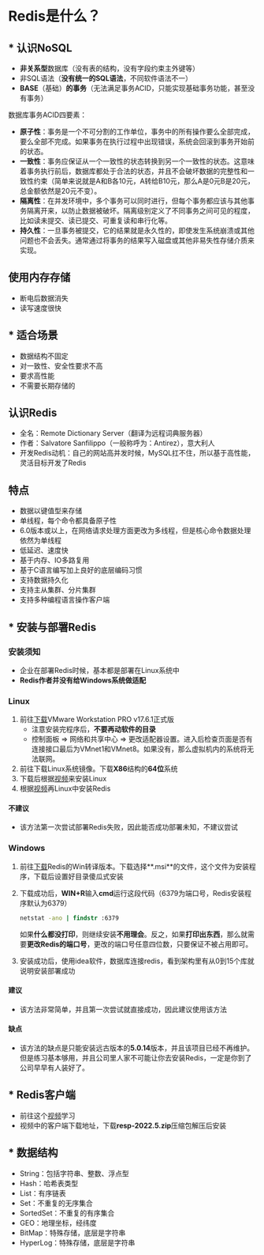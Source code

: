 # Redis是什么？

## * 认识NoSQL
- **非关系型**数据库（没有表的结构，没有字段约束主外键等）
- 非SQL语法（**没有统一的SQL语法**，不同软件语法不一）
- **BASE**（基础）**的事务**（无法满足事务ACID，只能实现基础事务功能，甚至没有事务）

数据库事务ACID四要素：
- **原子性**：事务是一个不可分割的工作单位，事务中的所有操作要么全部完成，要么全部不完成。如果事务在执行过程中出现错误，系统会回滚到事务开始前的状态。
- **一致性**：事务应保证从一个一致性的状态转换到另一个一致性的状态。这意味着事务执行前后，数据库都处于合法的状态，并且不会破坏数据的完整性和一致性约束（简单来说就是A和B各10元，A转给B10元，那么A是0元B是20元，总金额依然是20元不变）。
- **隔离性**：在并发环境中，多个事务可以同时进行，但每个事务都应该与其他事务隔离开来，以防止数据被破坏。隔离级别定义了不同事务之间可见的程度，比如读未提交、读已提交、可重复读和串行化等。
- **持久性**：一旦事务被提交，它的结果就是永久性的，即使发生系统崩溃或其他问题也不会丢失。通常通过将事务的结果写入磁盘或其他非易失性存储介质来实现。

## 使用内存存储
- 断电后数据消失
- 读写速度很快

## * 适合场景
- 数据结构不固定
- 对一致性、安全性要求不高
- 要求高性能
- 不需要长期存储的

## 认识Redis
- 全名：Remote Dictionary Server（翻译为远程词典服务器）
- 作者：Salvatore Sanfilippo（一般称呼为：Antirez），意大利人
- 开发Redis动机：自己的网站高并发时候，MySQL扛不住，所以基于高性能，灵活目标开发了Redis

## 特点
- 数据以键值型来存储
- 单线程，每个命令都具备原子性
- 6.0版本或以上，在网络请求处理方面更改为多线程，但是核心命令数据处理依然为单线程
- 低延迟、速度快
- 基于内存、IO多路复用
- 基于C语言编写加上良好的底层编码习惯
- 支持数据持久化
- 支持主从集群、分片集群
- 支持多种编程语言操作客户端

## * 安装与部署Redis
### 安装须知
- 企业在部署Redis时候，基本都是部署在Linux系统中
- **Redis作者并没有给Windows系统做适配**

### Linux
1. 前往[下载](https://www.puresys.net/637.html)VMware Workstation PRO v17.6.1正式版
   - 注意安装完程序后，**不要再动软件的目录**
   - 控制面板 => 网络和共享中心 => 更改适配器设置。进入后检查页面是否有连接接口最后为VMnet1和VMnet8。如果没有，那么虚拟机内的系统将无法联网。
2. 前往下载Linux系统镜像。下载**X86**结构的**64位**系统
3. 下载后根据[视频](https://www.bilibili.com/video/BV1n84y1i7td?spm_id_from=333.788.videopod.episodes&vd_source=95c95b2b45956217a529f886ca23dd35&p=6)来安装Linux
4. 根据[视频](https://www.bilibili.com/video/BV1cr4y1671t?spm_id_from=333.788.videopod.episodes&vd_source=95c95b2b45956217a529f886ca23dd35&p=5)再Linux中安装Redis

#### 不建议
- 该方法第一次尝试部署Redis失败，因此能否成功部署未知，不建议尝试

### Windows
1. 前往[下载](https://github.com/tporadowski/redis/releases)Redis的Win转译版本。下载选择**.msi**的文件，这个文件为安装程序，下载后设置好目录傻瓜式安装

2. 下载成功后，**WIN+R**输入**cmd**运行这段代码（6379为端口号，Redis安装程序默认为6379）

   ```cmd
   netstat -ano | findstr :6379
   ```

   如果**什么都没打印**，则继续安装**不用理会**。反之，如果**打印出东西**，那么就需要**更改Redis的端口号**，更改的端口号任意四位数，只要保证不被占用即可。

3. 安装成功后，使用idea软件，数据库连接redis，看到架构里有从0到15个库就说明安装部署成功

#### 建议
- 该方法非常简单，并且第一次尝试就直接成功，因此建议使用该方法

#### 缺点
- 该方法的缺点是只能安装远古版本的**5.0.14**版本，并且该项目已经不再维护。但是练习基本够用，并且公司里人家不可能让你去安装Redis，一定是你到了公司早早有人装好了。

## * Redis客户端
- 前往这个[视频](https://www.bilibili.com/video/BV1cr4y1671t?spm_id_from=333.788.videopod.episodes&vd_source=95c95b2b45956217a529f886ca23dd35&p=7)学习
- 视频中的客户端下载地址，下载**resp-2022.5.zip**压缩包解压后安装

## * 数据结构
- String：包括字符串、整数、浮点型
- Hash：哈希表类型
- List：有序链表
- Set：不重复的无序集合
- SortedSet：不重复的有序集合
- GEO：地理坐标，经纬度
- BitMap：特殊存储，底层是字符串
- HyperLog：特殊存储，底层是字符串